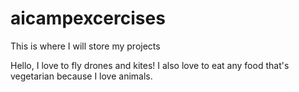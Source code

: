 # aicampexcercises
This is where I will store my projects


Hello, I love to fly drones and kites! I also love to eat any food that's vegetarian because I love animals. 
